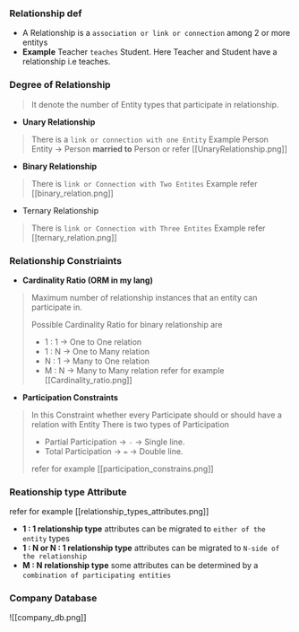 ### Relationship def 
- A Relationship is a `association or link or connection` among 2 or more entitys
- **Example** Teacher `teaches` Student.  Here Teacher and Student have a relationship i.e teaches.

### Degree of Relationship

> It denote the number of Entity types that participate in relationship.

- **Unary Relationship**

> There is a `link or connection with one Entity` 
> Example Person Entity -> Person **married to** Person 
> or refer [[UnaryRelationship.png]]

- **Binary Relationship**

> There is `link or Connection with Two Entites`
> Example refer [[binary_relation.png]]

- Ternary Relationship

> There is `link or Connection with Three Entites`
> Example refer [[ternary_relation.png]]

### Relationship Constriaints

- **Cardinality Ratio (ORM in my lang)**
> Maximum number of relationship instances that an entity can participate in.
>
>Possible Cardinality Ratio for binary relationship are
>- 1 : 1 -> One to One relation
>- 1 : N -> One to Many  relation
>- N : 1 -> Many to One  relation
>- M : N -> Many to Many relation
>refer for example [[Cardinality_ratio.png]]

- **Participation Constraints**
> In this Constraint whether every Participate should or should have a relation with Entity
> There is two types of Participation
> - Partial Participation -> `-` -> Single line. 
> - Total Participation -> `=` -> Double line.
> 
> refer for example [[participation_constrains.png]]

 
### Reationship type Attribute

refer for example [[relationship_types_attributes.png]]
- **1 : 1 relationship type** attributes can be migrated to `either of the entity` types
- **1 : N or N : 1 relationship type** attributes can be migrated to `N-side of the relationship`
- **M : N relationship type** some attributes can be determined by a `combination of participating entities`


### Company Database 
![[company_db.png]]